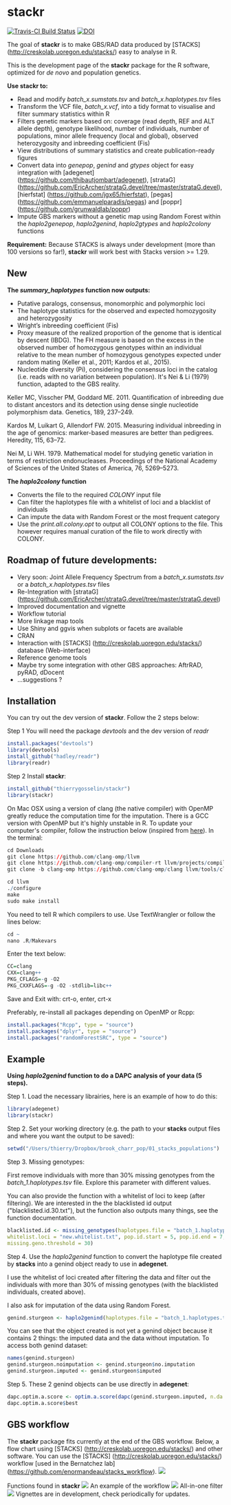 # stackr

[![Travis-CI Build Status](https://travis-ci.org/thierrygosselin/stackr.svg?branch=master)](https://travis-ci.org/thierrygosselin/stackr) [![DOI](https://zenodo.org/badge/doi/10.5281/zenodo.20563.svg)](http://dx.doi.org/10.5281/zenodo.20563)


The goal of **stackr** is to make GBS/RAD data produced by [STACKS] (http://creskolab.uoregon.edu/stacks/) easy to analyse in R.

This is the development page of the **stackr** package for the R software, optimized for *de novo* and population genetics.

**Use stackr to:**
* Read and modify *batch_x.sumstats.tsv* and *batch_x.haplotypes.tsv* files
* Transform the VCF file, *batch_x.vcf*, into a tidy format to visualise and filter summary statistics within R
* Filters genetic markers based on: coverage (read depth, REF and ALT allele depth), genotype likelihood, number of individuals, number of populations, minor allele frequency (local and global), observed heterozygosity and inbreeding coefficient (Fis)
* View distributions of summary statistics and create publication-ready figures
* Convert data into *genepop*, *genind* and *gtypes* object for easy integration with [adegenet] (https://github.com/thibautjombart/adegenet), [strataG] (https://github.com/EricArcher/strataG.devel/tree/master/strataG.devel), [hierfstat] (https://github.com/jgx65/hierfstat), [pegas] (https://github.com/emmanuelparadis/pegas) and [poppr] (https://github.com/grunwaldlab/poppr)
* Impute GBS markers without a genetic map using Random Forest within the *haplo2genepop*, *haplo2genind*, *haplo2gtypes* and *haplo2colony* functions 

**Requirement:**
Because STACKS is always under development (more than 100 versions so far!), 
**stackr** will work best with Stacks version >= 1.29.

## New
**The *summary_haplotypes* function now outputs:**
* Putative paralogs, consensus, monomorphic and polymorphic loci
* The haplotype statistics for the observed and expected homozygosity and 
heterozygosity
* Wright’s inbreeding coefficient (Fis)
* Proxy measure of the realized proportion of the genome that is identical
by descent (IBDG). The FH measure is based on the excess in the observed number
of homozygous genotypes within an individual relative to the mean number of 
homozygous genotypes expected under random mating (Keller et al., 2011; 
Kardos et al., 2015).
* Nucleotide diversity (Pi), considering the consensus loci in the catalog 
(i.e. reads with no variation between population). It's Nei & Li (1979) 
function, adapted to the GBS reality.

Keller MC, Visscher PM, Goddard ME. 2011. Quantification of inbreeding due to 
distant ancestors and its detection using dense single nucleotide polymorphism
data. Genetics, 189, 237–249.

Kardos M, Luikart G, Allendorf FW. 2015. Measuring individual inbreeding in the 
age of genomics: marker-based measures are better than pedigrees. 
Heredity, 115, 63–72.

Nei M, Li WH. 1979. Mathematical model for studying genetic variation in terms
of restriction endonucleases. Proceedings of the National Academy of Sciences 
of the United States of America, 76, 5269–5273.

**The *haplo2colony* function**
* Converts the file to the required *COLONY* input file
* Can filter the haplotypes file with a whitelist of loci 
and a blacklist of individuals
* Can impute the data with Random Forest or the most frequent category
* Use the *print.all.colony.opt* to output all COLONY options to the file.
This however requires manual curation of the file to work directly with COLONY. 

## Roadmap of future developments:

* Very soon: Joint Allele Frequency Spectrum from a *batch_x.sumstats.tsv* or a *batch_x.haplotypes.tsv* files
* Re-Integration with [strataG] (https://github.com/EricArcher/strataG.devel/tree/master/strataG.devel)
* Improved documentation and vignette
* Workflow tutorial
* More linkage map tools
* Use Shiny and ggvis when subplots or facets are available
* CRAN
* Interaction with [STACKS] (http://creskolab.uoregon.edu/stacks/) database (Web-interface)
* Reference genome tools
* Maybe try some integration with other GBS approaches: AftrRAD, pyRAD, dDocent
* ...suggestions ?


## Installation
You can try out the dev version of **stackr**. Follow the 2 steps below:

Step 1 You will need the package *devtools* and the dev version of *readr*
```r
install.packages("devtools")
library(devtools)
install_github("hadley/readr")
library(readr)
```

Step 2 Install **stackr**:
```r
install_github("thierrygosselin/stackr")
library(stackr)
```

On Mac OSX using a version of clang (the native compiler) with OpenMP greatly reduce the computation time for the imputation. There is a GCC version with OpenMP but it's highly unstable in R. To update your computer's compiler, follow the instruction below (inspired from [here](https://clang-omp.github.io)). In the terminal:

```r
cd Downloads
git clone https://github.com/clang-omp/llvm
git clone https://github.com/clang-omp/compiler-rt llvm/projects/compiler-rt
git clone -b clang-omp https://github.com/clang-omp/clang llvm/tools/clang

cd llvm
./configure
make
sudo make install
```

You need to tell R which compilers to use. Use TextWrangler or follow the lines below:
```r
cd ~
nano .R/Makevars
```

Enter the text below:
```r
CC=clang
CXX=clang++
PKG_CFLAGS=-g -O2
PKG_CXXFLAGS=-g -O2 -stdlib=libc++
```
Save and Exit with: crt-o, enter, crt-x


Preferably, re-install all packages depending on OpenMP or Rcpp:

```r
install.packages("Rcpp", type = "source")
install.packages("dplyr", type = "source")
install.packages("randomForestSRC", type = "source")
```
## Example 

**Using *haplo2genind* function to do a DAPC analysis of your data (5 steps).**

Step 1. Load the necessary librairies, here is an example of how to do this:
```r
library(adegenet)
library(stackr)
```
Step 2. Set your working directory (e.g. the path to your **stacks** output files and 
where you want the output to be saved):

```r
setwd("/Users/thierry/Dropbox/brook_charr_pop/01_stacks_populations")
```
Step 3. Missing genotypes: 


First remove individuals with more than 30% missing genotypes 
from the *batch_1.haplotypes.tsv* file. Explore this parameter with different values. 


You can also provide the function with a whitelist of loci to keep (after filtering).
We are interested in the the blacklisted id output ("blacklisted.id.30.txt"),
but the function also outputs many things, see the function documentation.
```r
blacklisted.id <- missing_genotypes(haplotypes.file = "batch_1.haplotypes.tsv", 
whitelist.loci = "new.whitelist.txt", pop.id.start = 5, pop.id.end = 7, 
missing.geno.threshold = 30)
```

Step 4. Use the *haplo2genind* function to convert the haplotype file created by 
**stacks** into a genind object ready to use in **adegenet**. 

I use the whitelist of loci created after filtering the data and filter out the individuals with more than 30% of missing genotypes (with the blacklisted individuals, created above). 

I also ask for imputation of the data using Random Forest.

```r
genind.sturgeon <- haplo2genind(haplotypes.file = "batch_1.haplotypes.tsv", whitelist.loci = "my.whitelist.txt", blacklist.id = "blacklisted.id.30.txt", pop.levels = c("LSL", "DRM", "JEN", "LAN", "GRA", "BUR", "GUL", "LLI", "ANG", "WEI", "FOX", "HAY", "GOD", "CHU"), pop.id.start = 5, pop.id.end = 7, imputations = "rf", imputations.group = "populations", num.tree = 100, split.number = 100, iteration.rf = 10, verbose = FALSE)
```

You can see that the object created is not yet a genind object because it contains 2 things: the imputed data and the data without imputation. To access both genind dataset:
```r
names(genind.sturgeon)
genind.sturgeon.noimputation <- genind.sturgeon$no.imputation
genind.sturgeon.imputed <- genind.sturgeon$imputed
```

Step 5. These 2 genind objects can be use directly in **adegenet**:
```r
dapc.optim.a.score <- optim.a.score(dapc(genind.sturgeon.imputed, n.da = 100, n.pca = 50))
dapc.optim.a.score$best
```

## GBS workflow
The **stackr** package fits currently at the end of the GBS workflow. Below, a flow chart using [STACKS] (http://creskolab.uoregon.edu/stacks/) and other software. You can use the [STACKS] (http://creskolab.uoregon.edu/stacks/) workflow [used in the Bernatchez lab] (https://github.com/enormandeau/stacks_workflow). ![](vignettes/GBS_workflow.png)

Functions found in **stackr** ![](vignettes/stackr_functions.png)
An example of the workflow ![](vignettes/stackr_workflow.png)
All-in-one filter ![](vignettes/stackr_all-in-one_filters.png)
Vignettes are in development, check periodically for updates.
